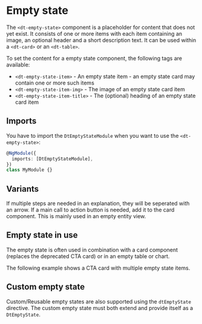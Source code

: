# Empty state

The `<dt-empty-state>` component is a placeholder for content that does not yet
exist. It consists of one or more items with each item containing an image, an
optional header and a short description text. It can be used within a
`<dt-card>` or an `<dt-table>`.

<ba-live-example name="DtExampleEmptyStateDefault"></ba-live-example>

To set the content for a empty state component, the following tags are
available:

- `<dt-empty-state-item>` - An empty state item - an empty state card may
  contain one or more such items
- `<dt-empty-state-item-img>` - The image of an empty state card item
- `<dt-empty-state-item-title>` - The (optional) heading of an empty state card
  item

## Imports

You have to import the `DtEmptyStateModule` when you want to use the
`<dt-empty-state>`:

```typescript
@NgModule({
  imports: [DtEmptyStateModule],
})
class MyModule {}
```

## Variants

If multiple steps are needed in an explanation, they will be seperated with an
arrow. If a main call to action button is needed, add it to the card component.
This is mainly used in an empty entity view.

<ba-live-example name="DtExampleEmptyStateMultipleItems"></ba-live-example>

## Empty state in use

The empty state is often used in combination with a card component (replaces the
deprecated CTA card) or in an empty table or chart.

<ba-live-example name="DtExampleEmptyStateInCard" background></ba-live-example>

The following example shows a CTA card with multiple empty state items.

<ba-live-example name="DtExampleEmptyStateMultipleItemsInCard" background></ba-live-example>

## Custom empty state

Custom/Reusable empty states are also supported using the `dtEmptyState`
directive. The custom empty state must both extend and provide itself as a
`DtEmptyState`.

<ba-live-example name="DtExampleCustomEmptyState" background></ba-live-example>
